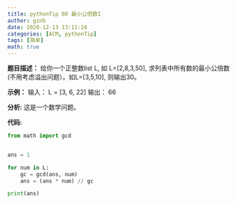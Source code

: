 ```yaml
---
title: pythonTip 60 最小公倍数I
author: gznb
date: 2020-12-13 13:11:24
categories: [ACM, pythonTip]
tags: [简单]
math: true
---
```


**题目描述：**
给你一个正整数list L, 如 L=[2,8,3,50], 求列表中所有数的最小公倍数(不用考虑溢出问题）。如L=[3,5,10], 则输出30。



**示例：**
输入： L = [3, 6, 22]
输出： 66



**分析:**
这是一个数学问题。



**代码:**
```python
from math import gcd


ans = 1

for num in L:
    gc = gcd(ans, num)
    ans = (ans * num) // gc

print(ans)
```
